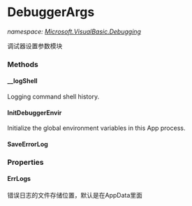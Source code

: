 ﻿
# DebuggerArgs
_namespace: [Microsoft.VisualBasic.Debugging](N-Microsoft.VisualBasic.Debugging.md)_

调试器设置参数模块

### Methods

#### __logShell
Logging command shell history.
#### InitDebuggerEnvir
Initialize the global environment variables in this App process.
#### SaveErrorLog



### Properties

#### ErrLogs
错误日志的文件存储位置，默认是在AppData里面

